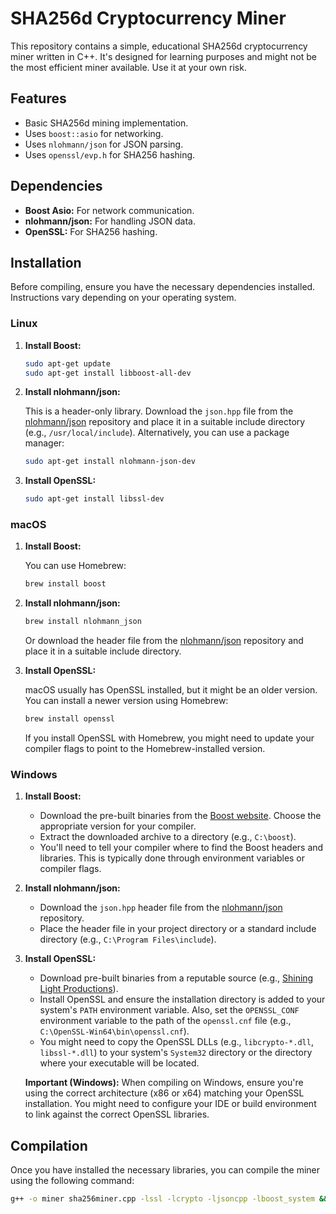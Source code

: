 # SHA256d Cryptocurrency Miner

This repository contains a simple, educational SHA256d cryptocurrency miner written in C++.  It's designed for learning purposes and might not be the most efficient miner available. Use it at your own risk.

## Features

*   Basic SHA256d mining implementation.
*   Uses `boost::asio` for networking.
*   Uses `nlohmann/json` for JSON parsing.
*   Uses `openssl/evp.h` for SHA256 hashing.

## Dependencies

*   **Boost Asio:**  For network communication.
*   **nlohmann/json:** For handling JSON data.
*   **OpenSSL:** For SHA256 hashing.

## Installation

Before compiling, ensure you have the necessary dependencies installed.  Instructions vary depending on your operating system.

### Linux

1.  **Install Boost:**

    ```bash
    sudo apt-get update
    sudo apt-get install libboost-all-dev
    ```

2.  **Install nlohmann/json:**

    This is a header-only library.  Download the `json.hpp` file from the [nlohmann/json](https://github.com/nlohmann/json) repository and place it in a suitable include directory (e.g., `/usr/local/include`).  Alternatively, you can use a package manager:

    ```bash
    sudo apt-get install nlohmann-json-dev
    ```

3.  **Install OpenSSL:**

    ```bash
    sudo apt-get install libssl-dev
    ```

### macOS

1.  **Install Boost:**

    You can use Homebrew:

    ```bash
    brew install boost
    ```

2.  **Install nlohmann/json:**

    ```bash
    brew install nlohmann_json
    ```

    Or download the header file from the [nlohmann/json](https://github.com/nlohmann/json) repository and place it in a suitable include directory.

3.  **Install OpenSSL:**

    macOS usually has OpenSSL installed, but it might be an older version. You can install a newer version using Homebrew:

    ```bash
    brew install openssl
    ```

    If you install OpenSSL with Homebrew, you might need to update your compiler flags to point to the Homebrew-installed version.

### Windows

1.  **Install Boost:**

    *   Download the pre-built binaries from the [Boost website](https://www.boost.org/users/download/).  Choose the appropriate version for your compiler.
    *   Extract the downloaded archive to a directory (e.g., `C:\boost`).
    *   You'll need to tell your compiler where to find the Boost headers and libraries. This is typically done through environment variables or compiler flags.

2.  **Install nlohmann/json:**

    *   Download the `json.hpp` header file from the [nlohmann/json](https://github.com/nlohmann/json) repository.
    *   Place the header file in your project directory or a standard include directory (e.g., `C:\Program Files\include`).

3.  **Install OpenSSL:**

    *   Download pre-built binaries from a reputable source (e.g., [Shining Light Productions](https://slproweb.com/products/Win32OpenSSL.html)).
    *   Install OpenSSL and ensure the installation directory is added to your system's `PATH` environment variable.  Also, set the `OPENSSL_CONF` environment variable to the path of the `openssl.cnf` file (e.g., `C:\OpenSSL-Win64\bin\openssl.cnf`).
    *   You might need to copy the OpenSSL DLLs (e.g., `libcrypto-*.dll`, `libssl-*.dll`) to your system's `System32` directory or the directory where your executable will be located.

    **Important (Windows):**  When compiling on Windows, ensure you're using the correct architecture (x86 or x64) matching your OpenSSL installation.  You might need to configure your IDE or build environment to link against the correct OpenSSL libraries.

## Compilation

Once you have installed the necessary libraries, you can compile the miner using the following command:

```bash
g++ -o miner sha256miner.cpp -lssl -lcrypto -ljsoncpp -lboost_system && clear
